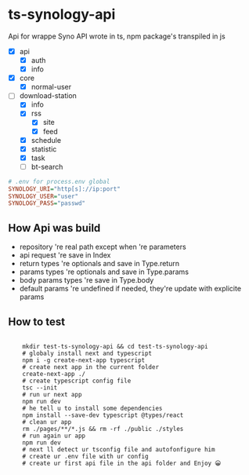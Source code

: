 # ts-synology-api

Api for wrappe Syno API wrote in ts, npm package's transpiled in js

- [x] api
  - [x] auth
  - [x] info
- [x] core
  - [x] normal-user
- [ ] download-station
  - [x] info
  - [x] rss
    - [x] site
    - [x] feed
  - [x] schedule
  - [x] statistic
  - [x] task
  - [ ] bt-search

```ini
# .env for process.env global
SYNOLOGY_URI="http[s]://ip:port"
SYNOLOGY_USER="user"
SYNOLOGY_PASS="passwd"
```

## How Api was build

- repository 're real path except when 're parameters
- api request 're save in Index
- return types 're optionals and save in Type.return
- params types 're optionals and save in Type.params
- body params types 're save in Type.body
- default params 're undefined if needed, they're update with explicite params

## How to test

``` shell

    mkdir test-ts-synology-api && cd test-ts-synology-api
    # globaly install next and typescript
    npm i -g create-next-app typescript
    # create next app in the current folder
    create-next-app ./
    # create typescript config file
    tsc --init
    # run ur next app
    npm run dev
    # he tell u to install some dependencies
    npm install --save-dev typescript @types/react
    # clean ur app
    rm ./pages/**/*.js && rm -rf ./public ./styles 
    # run again ur app
    npm run dev
    # next ll detect ur tsconfig file and autofonfigure him
    # create ur .env file with ur config
    # create ur first api file in the api folder and Enjoy 😀
    
```
